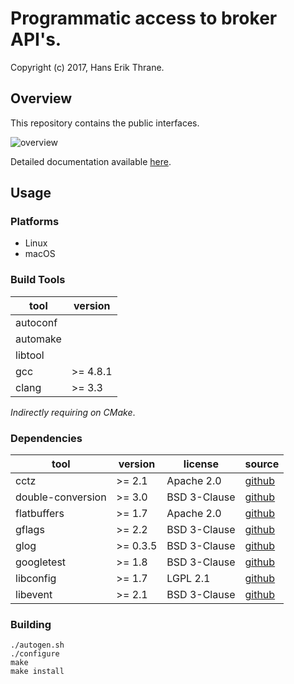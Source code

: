 # Programmatic access to broker API's.

Copyright (c) 2017, Hans Erik Thrane.

## Overview

This repository contains the public interfaces.

![overview](https://github.com/quinclas/tradingapi/blob/gh-pages/_images/design.png)

Detailed documentation available [here](https://quinclas.github.io/tradingapi/index.html).

## Usage

### Platforms

* Linux
* macOS

### Build Tools

| tool     | version  |
| -------- | -------- |
| autoconf |          |
| automake |          |
| libtool  |          |
| gcc      | >= 4.8.1 |
| clang    | >= 3.3   |

*Indirectly requiring on CMake*.

### Dependencies

| tool              | version  | license      | source                                                |
| ----------------- | -------- | ------------ | ----------------------------------------------------- |
| cctz              | >= 2.1   | Apache 2.0   | [github](https://github.com/google/cctz)              |
| double-conversion | >= 3.0   | BSD 3-Clause | [github](https://github.com/google/double-conversion) |
| flatbuffers       | >= 1.7   | Apache 2.0   | [github](https://github.com/google/flatbuffers)       |
| gflags            | >= 2.2   | BSD 3-Clause | [github](https://github.com/gflags/gflags)            |
| glog              | >= 0.3.5 | BSD 3-Clause | [github](https://github.com/google/glog)              |
| googletest        | >= 1.8   | BSD 3-Clause | [github](https://github.com/google/googletest)        |
| libconfig         | >= 1.7   | LGPL 2.1     | [github](https://github.com/hyperrealm/libconfig)     |
| libevent          | >= 2.1   | BSD 3-Clause | [github](https://github.com/libevent/libevent)        |

### Building

    ./autogen.sh
    ./configure
    make
    make install
